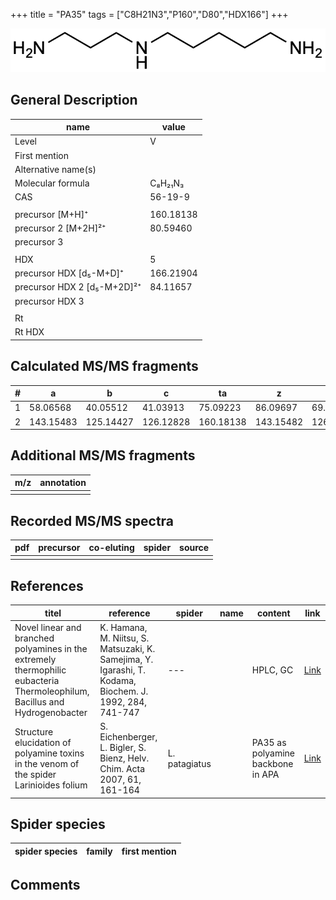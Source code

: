 +++
title = "PA35"
tags = ["C8H21N3","P160","D80","HDX166"]
+++

![](/img/PA35.png)

## General Description

| name                        | value     |
|-----------------------------|-----------|
| Level                       | V         |
| First mention               |           |
| Alternative name(s)         |           |
| Molecular formula           | C₈H₂₁N₃   |
| CAS                         | 56-19-9   |
|                             |           |
| precursor   [M+H]⁺          | 160.18138 |
| precursor 2 [M+2H]²⁺        | 80.59460  |
| precursor 3                 |           |
|                             |           |
| HDX                         | 5         |
| precursor HDX   [d₅-M+D]⁺   | 166.21904 |
| precursor HDX 2 [d₅-M+2D]²⁺ | 84.11657  |
| precursor HDX 3             |           |
|                             |           |
| Rt                          |           |
| Rt HDX                      |           |

## Calculated MS/MS fragments

| # | a         | b         | c         | ta        | z         | y         | tz        |
|---|-----------|-----------|-----------|-----------|-----------|-----------|-----------|
| 1 | 58.06568  | 40.05512  | 41.03913  | 75.09223  | 86.09697  | 69.07042  | 103.12352 |
| 2 | 143.15483 | 125.14427 | 126.12828 | 160.18138 | 143.15482 | 126.12827 | 160.18137 |

## Additional MS/MS fragments

| m/z | annotation |
|-----|------------|
|     |            |

## Recorded MS/MS spectra

| pdf | precursor | co-eluting | spider | source |
|-----|-----------|------------|--------|--------|
|     |           |            |        |        |

## References

| titel                                                                                                                       | reference                                                                                               | spider        | name | content                           | link                                              |
|-----------------------------------------------------------------------------------------------------------------------------|---------------------------------------------------------------------------------------------------------|---------------|------|-----------------------------------|---------------------------------------------------|
| Novel linear and branched polyamines in the extremely thermophilic eubacteria Thermoleophilum, Bacillus and Hydrogenobacter | K. Hamana, M. Niitsu, S. Matsuzaki, K. Samejima, Y. Igarashi, T. Kodama, Biochem. J. 1992, 284, 741-747 | ---           |      | HPLC, GC                          | [Link](http://www.biochemj.org/content/284/3/741) |
| Structure elucidation of polyamine toxins in the venom of the spider Larinioides folium                                     | S. Eichenberger, L. Bigler, S. Bienz, Helv. Chim. Acta 2007, 61, 161-164                                | L. patagiatus |      | PA35 as polyamine backbone in APA | [Link](https://doi.org/10.2533/chimia.2007.161)   |

## Spider species

| spider species                    | family           | first mention          |
|-----------------------------------|------------------|------------------------|

## Comments